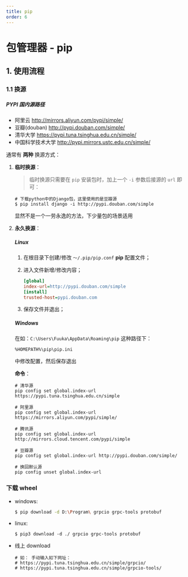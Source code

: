 ```yaml
---
title: pip
order: 6
---
```


# 包管理器 - pip

## 1. 使用流程

### 1.1 换源

##### PYPI 国内源路径

- 阿里云 http://mirrors.aliyun.com/pypi/simple/
- 豆瓣(douban) http://pypi.douban.com/simple/
- 清华大学 https://pypi.tuna.tsinghua.edu.cn/simple/
- 中国科学技术大学 http://pypi.mirrors.ustc.edu.cn/simple/

通常有 **两种** 换源方式：

1. **临时换源**：

   > 临时换源只需要在 `pip` 安装包时，加上一个 `-i` 参数后接源的 `url` 即可：

   ```shell
   # 下载python中的Django包，这里使用的是豆瓣源
   $ pip install django -i http://pypi.douban.com/simple
   ```

   显然不是一个一劳永逸的方法，下少量包的场景适用

2. **永久换源**：

   ##### Linux

   1. 在根目录下创建/修改 `～/.pip/pip.conf` **pip** 配置文件；

   2. 进入文件新增/修改内容；

      ```ini
      [global]
      index-url=http://pypi.douban.com/simple
      [install]
      trusted-host=pypi.douban.com
      ```

   3. 保存文件并退出；

   ##### Windows

   在如：`C:\Users\Fuuka\AppData\Roaming\pip` 这种路径下：

   ```
   %HOMEPATH%\pip\pip.ini
   ```

   中修改配置，然后保存退出

   **命令**：

   ```shell
   # 清华源
   pip config set global.index-url https://pypi.tuna.tsinghua.edu.cn/simple

   # 阿里源
   pip config set global.index-url https://mirrors.aliyun.com/pypi/simple/

   # 腾讯源
   pip config set global.index-url http://mirrors.cloud.tencent.com/pypi/simple

   # 豆瓣源
   pip config set global.index-url http://pypi.douban.com/simple/

   # 换回默认源
   pip config unset global.index-url
   ```

### 下载 wheel

- windows:
  ```bash
  $ pip download -d D:\Program\ grpcio grpc-tools protobuf
  ```
- linux:

  ```shell
  $ pip3 download -d ./ grpcio grpc-tools protobuf
  ```

- 线上 download

  ```shell
  # 如： 手动输入如下网址：
  # https://pypi.tuna.tsinghua.edu.cn/simple/grpcio/
  # https://pypi.tuna.tsinghua.edu.cn/simple/grpcio-tools/
  ```
